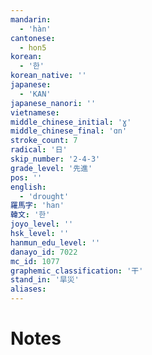 ```yaml
---
mandarin:
  - 'hàn'
cantonese:
  - hon5
korean:
  - '한'
korean_native: ''
japanese:
  - 'KAN'
japanese_nanori: ''
vietnamese:
middle_chinese_initial: 'ɣ'
middle_chinese_final: 'ɑn'
stroke_count: 7
radical: '日'
skip_number: '2-4-3'
grade_level: '先進'
pos: ''
english:
  - 'drought'
羅馬字: 'han'
韓文: '한'
joyo_level: ''
hsk_level: ''
hanmun_edu_level: ''
danayo_id: 7022
mc_id: 1077
graphemic_classification: '干'
stand_in: '旱災'
aliases:
---
```


# Notes
